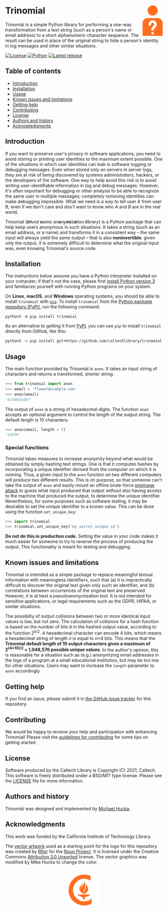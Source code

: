 # Trinomial<img width="65em" align="right" src="https://github.com/caltechlibrary/trinomial/raw/main/.graphics/trinomial.png">

Trinomial is a simple Python library for performing a one-way transformation from a text string (such as a person's name or email address) to a short alphanumeric character sequence. The result can be used in place of the original string to hide a person's identity in log messages and other similar situations.

[![License](https://img.shields.io/badge/License-BSD%203--Clause-blue.svg?style=flat-square)](https://choosealicense.com/licenses/bsd-3-clause)
[![Python](https://img.shields.io/badge/Python-3.8+-brightgreen.svg?style=flat-square)](https://www.python.org/downloads/release/python-380/)
[![Latest release](https://img.shields.io/github/v/release/caltechlibrary/trinomial.svg?style=flat-square&color=b44e88)](https://github.com/caltechlibrary/trinomial/releases)


## Table of contents

* [Introduction](#introduction)
* [Installation](#installation)
* [Usage](#usage)
* [Known issues and limitations](#known-issues-and-limitations)
* [Getting help](#getting-help)
* [Contributing](#contributing)
* [License](#license)
* [Authors and history](#authors-and-history)
* [Acknowledgments](#authors-and-acknowledgments)


## Introduction

If you want to preserve user's privacy in software applications, you need to avoid storing or printing user identities to the maximum extent possible. One of the situations in which user identities can leak is software logging or debugging messages. Even when stored only on servers in server logs, they are at risk of being discovered by systems administrators, hackers, or the developers of the software. One way to help avoid this risk is to avoid writing user-identifiable information in log and debug messages. However, it's often important for debugging or other analysis to be able to recognize the same user in multiple messages; _completely_ removing identities can make debugging impossible. What we need is a way to tell user _A_ from user _B_, even if we don't care and don't want to know who _A_ and _B_ are in the real world.

Trinomial (_**tri**vial **n**ame an**o**ny**mi**z**a**tion **l**ibrary_) is a Python package that can help keep users anonymous in such situations. It takes a string (such as an email address, or a name) and transforms it in a consistent way &ndash; the same input will always yield the same output &ndash; that is also **noninvertible**: given only the output, it is extremely difficult to determine what the original input was, even knowing Trinomial's source code.


## Installation

The instructions below assume you have a Python interpreter installed on your computer; if that's not the case, please first [install Python version 3](INSTALL-Python3.md) and familiarize yourself with running Python programs on your system.

On **Linux**, **macOS**, and **Windows** operating systems, you should be able to install `trinomial` with [`pip`](https://pip.pypa.io/en/stable/installing/).  To install `trinomial` from the [Python package repository (PyPI)](https://pypi.org), run the following command:
```
python3 -m pip install trinomial
```

As an alternative to getting it from [PyPI](https://pypi.org), you can use `pip` to install `trinomial` directly from GitHub, like this:
```sh
python3 -m pip install git+https://github.com/caltechlibrary/trinomial.git
```
 

## Usage

The main function provided by Trinomial is `anon`. It takes an input string of characters and returns a transformed, shorter string.

```python
>>> from trinomial import anon
>>> email = 'flower@example.com'
>>> anon(email)
'bcb403adb7'
```

The output of `anon` is a string of hexadecimal digits.  The function `anon` accepts an optional argument to control the length of the output string.  The default length is 10 characters.

```python
>>> anon(email, length = 5)
'ed598'
```


### Special functions

Trinomial takes measures to increase anonymity beyond what would be obtained by simply hashing text strings.  One is that it computes hashes by incorporating a unique identifier derived from the computer on which it is running.  Thus, a given input to the `anon` function on two different computers will produce two different results. This is on purpose, so that someone can't take the output of `anon` and easily mount an offline brute-force [preimage attack](https://en.wikipedia.org/wiki/Preimage_attack) to guess what input produced that output _without_ also having access to the machine that produced the output, to determine the unique identifier.  Nevertheless, for some purposes such as software testing, it may be desirable to set the unique identifier to a known value. This can be done using the function `set_unique_key`:

```python
>>> import trinomial
>>> trinomial.set_unique_key('my secret unique id')
```

**Do not do this in production code**. Setting the value in your code makes it much easier for someone to try to reverse the process of producing the output. This functionality is meant for testing and debugging.


## Known issues and limitations

Trinomial is intended as a simple package to replace meaningful textual information with meaningless identifiers, such that (a) it is impractically difficult to discover the original text given only such an identifier, and (b) correlations between occurrences of the original text are preserved. However, it is at best a pseudoanonymization tool. It is not intended for sensitive applications, or legal requirements such as the GDPR,  HIPAA, or similar situations.

The possibilty of output collisions between two or more identical input values is low, but not zero. The calculation of collisions for a hash function is based on the number of bits _b_ in the hashed output value, according to the function 2<sup>b/2</sup>.  A hexadecimal character can encode 4 bits, which means a hexadecimal string of length _n_ is equal to _n_&times;4 bits. This means that the **Trinomial default length of 10 output characters gives a maximum of 2<sup>(4&times;10)/2</sup> = 1,048,576 possible unique values**. In the author's opinion, this is reasonable for a situation such as (e.g.) anonymizing email addresses in the logs of a program at a small educational institution, but may be too low for other situations. Users may want to increase the `length` parameter to `anon` accordingly.


## Getting help

If you find an issue, please submit it in [the GitHub issue tracker](https://github.com/caltechlibrary/trinomial/issues) for this repository.


## Contributing

We would be happy to receive your help and participation with enhancing Trinomial!  Please visit the [guidelines for contributing](CONTRIBUTING.md) for some tips on getting started.


## License

Software produced by the Caltech Library is Copyright (C) 2021, Caltech.  This software is freely distributed under a BSD/MIT type license.  Please see the [LICENSE](LICENSE) file for more information.


## Authors and history

Trinomial was designed and implemented by [Michael Hucka](https://github.com/mhucka).


## Acknowledgments

This work was funded by the California Institute of Technology Library.

The [vector artwork](https://thenounproject.com/term/anonymous/225644/) used as a starting point for the logo for this repository was created by [Rflor](https://thenounproject.com/rflor/) for the [Noun Project](https://thenounproject.com).  It is licensed under the Creative Commons [Attribution 3.0 Unported](https://creativecommons.org/licenses/by/3.0/deed.en) license.  The vector graphics was modified by Mike Hucka to change the color.

<div align="center">
  <br>
  <a href="https://www.caltech.edu">
    <img width="100" height="100" src="https://raw.githubusercontent.com/caltechlibrary/trinomial/main/.graphics/caltech-round.png">
  </a>
</div>
